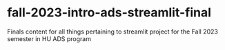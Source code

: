 # fall-2023-intro-ads-streamlit-final
Finals content for all things pertaining to streamlit project for the Fall 2023 semester in HU ADS program
